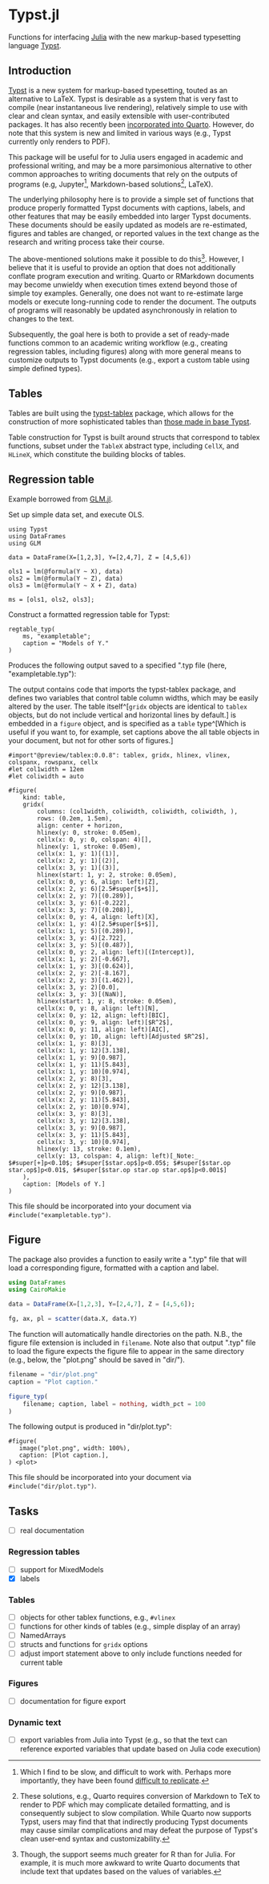 # Typst.jl
Functions for interfacing [Julia](https://julialang.org) with the new markup-based typesetting language [Typst](https://typst.app/docs).

## Introduction

[Typst](https://typst.app/docs) is a new system for markup-based typesetting, touted as an alternative to LaTeX. Typst is desirable as a system that is very fast to compile (near instantaneous live rendering), relatively simple to use with clear and clean syntax, and easily extensible with user-contributed packages. It has also recently been [incorporated into Quarto](https://quarto.org/docs/output-formats/typst.html). However, do note that this system is new and limited in various ways (e.g., Typst currently only renders to PDF).

This package will be useful for to Julia users engaged in academic and professional writing, and may be a more parsimonious alternative to other common approaches to writing documents that rely on the outputs of programs (e.g, Jupyter[^rdme-1], Markdown-based solutions[^rdme-2], LaTeX).

[^rdme-1]: Which I find to be slow, and difficult to work with. Perhaps more importantly, they have been found [difficult to replicate](https://arxiv.org/abs/2209.04308).

[^rdme-2]: These solutions, e.g., Quarto requires conversion of Markdown to TeX to render to PDF which may complicate detailed formatting, and is consequently subject to slow compilation. While Quarto now supports Typst, users may find that that indirectly producing Typst documents may cause similar complications and may defeat the purpose of Typst's clean user-end syntax and customizability.

The underlying philosophy here is to provide a simple set of functions that produce properly formatted Typst documents with captions, labels, and other features that may be easily embedded into larger Typst documents. These documents should be easily updated as models are re-estimated, figures and tables are changed, or reported values in the text change as the research and writing process take their course.

The above-mentioned solutions make it possible to do this[^rdme-3]. However, I believe that it is useful to provide an option that does not additionally conflate program execution and writing. Quarto or RMarkdown documents may become unwieldy when execution times extend beyond those of simple toy examples. Generally, one does not want to re-estimate large models or execute long-running code to render the document. The outputs of programs will reasonably be updated asynchronously in relation to changes to the text.

Subsequently, the goal here is both to provide a set of ready-made functions common to an academic writing workflow (e.g., creating regression tables, including figures) along with more general means to customize outputs to Typst documents (e.g., export a custom table using simple defined types).

[^rdme-3]: Though, the support seems much greater for R than for Julia. For example, it is much more awkward to write Quarto documents that include text that updates based on the values of variables.

## Tables

Tables are built using the [typst-tablex](https://github.com/PgBiel/typst-tablex) package, which allows for the construction of more sophisticated tables than [those made in base Typst](https://typst.app/docs/reference/model/table/).

Table construction for Typst is built around structs that correspond to tablex functions, subset under the `TableX` abstract type, including `CellX`, and `HLineX`, which constitute the building blocks of tables.

## Regression table

Example borrowed from [GLM.jl](https://juliastats.org/GLM.jl/stable/examples/).

Set up simple data set, and execute OLS.

```{julia}
using Typst
using DataFrames
using GLM

data = DataFrame(X=[1,2,3], Y=[2,4,7], Z = [4,5,6])

ols1 = lm(@formula(Y ~ X), data)
ols2 = lm(@formula(Y ~ Z), data)
ols3 = lm(@formula(Y ~ X + Z), data)

ms = [ols1, ols2, ols3];
```

Construct a formatted regression table for Typst:

```{julia}
regtable_typ(
    ms, "exampletable";
    caption = "Models of Y."
)
```

Produces the following output saved to a specified ".typ file (here, "exampletable.typ"):

The output contains code that imports the typst-tablex package, and defines two variables that control table column widths, which may be easily altered by the user. The table itself^[`gridx` objects are identical to `tablex` objects, but do not include vertical and horizontal lines by default.] is embedded in a `figure` object, and is specified as a `table` type^[Which is useful if you want to, for example, set captions above the all table objects in your document, but not for other sorts of figures.]

```{typst}
#import"@preview/tablex:0.0.8": tablex, gridx, hlinex, vlinex, colspanx, rowspanx, cellx
#let col1width = 12em
#let coliwidth = auto

#figure( 
    kind: table, 
    gridx( 
        columns: (col1width, coliwidth, coliwidth, coliwidth, ), 
        rows: (0.2em, 1.5em), 
        align: center + horizon, 
        hlinex(y: 0, stroke: 0.05em), 
        cellx(x: 0, y: 0, colspan: 4)[], 
        hlinex(y: 1, stroke: 0.05em), 
        cellx(x: 1, y: 1)[(1)], 
        cellx(x: 2, y: 1)[(2)], 
        cellx(x: 3, y: 1)[(3)], 
        hlinex(start: 1, y: 2, stroke: 0.05em), 
        cellx(x: 0, y: 6, align: left)[Z], 
        cellx(x: 2, y: 6)[2.5#super[$+$]], 
        cellx(x: 2, y: 7)[(0.289)], 
        cellx(x: 3, y: 6)[-0.222], 
        cellx(x: 3, y: 7)[(0.208)], 
        cellx(x: 0, y: 4, align: left)[X], 
        cellx(x: 1, y: 4)[2.5#super[$+$]], 
        cellx(x: 1, y: 5)[(0.289)], 
        cellx(x: 3, y: 4)[2.722], 
        cellx(x: 3, y: 5)[(0.487)], 
        cellx(x: 0, y: 2, align: left)[(Intercept)], 
        cellx(x: 1, y: 2)[-0.667], 
        cellx(x: 1, y: 3)[(0.624)], 
        cellx(x: 2, y: 2)[-8.167], 
        cellx(x: 2, y: 3)[(1.462)], 
        cellx(x: 3, y: 2)[0.0], 
        cellx(x: 3, y: 3)[(NaN)], 
        hlinex(start: 1, y: 8, stroke: 0.05em), 
        cellx(x: 0, y: 8, align: left)[N], 
        cellx(x: 0, y: 12, align: left)[BIC], 
        cellx(x: 0, y: 9, align: left)[$R^2$], 
        cellx(x: 0, y: 11, align: left)[AIC], 
        cellx(x: 0, y: 10, align: left)[Adjusted $R^2$], 
        cellx(x: 1, y: 8)[3], 
        cellx(x: 1, y: 12)[3.138], 
        cellx(x: 1, y: 9)[0.987], 
        cellx(x: 1, y: 11)[5.843], 
        cellx(x: 1, y: 10)[0.974], 
        cellx(x: 2, y: 8)[3], 
        cellx(x: 2, y: 12)[3.138], 
        cellx(x: 2, y: 9)[0.987], 
        cellx(x: 2, y: 11)[5.843], 
        cellx(x: 2, y: 10)[0.974], 
        cellx(x: 3, y: 8)[3], 
        cellx(x: 3, y: 12)[3.138], 
        cellx(x: 3, y: 9)[0.987], 
        cellx(x: 3, y: 11)[5.843], 
        cellx(x: 3, y: 10)[0.974], 
        hlinex(y: 13, stroke: 0.1em), 
        cellx(y: 13, colspan: 4, align: left)[_Note:_ $#super[+]p<0.10$; $#super[$star.op$]p<0.05$; $#super[$star.op star.op$]p<0.01$, $#super[$star.op star.op star.op$]p<0.001$] 
    ), 
    caption: [Models of Y.]
)
```

This file should be incorporated into your document via `#include("exampletable.typ")`.

## Figure

The package also provides a function to easily write a ".typ" file that will load a corresponding figure, formatted with a caption and label.

```julia
using DataFrames
using CairoMakie

data = DataFrame(X=[1,2,3], Y=[2,4,7], Z = [4,5,6]);

fg, ax, pl = scatter(data.X, data.Y)
```

The function will automatically handle directories on the path. N.B., the figure file extension is included in `filename`. Note also that output ".typ" file to load the figure expects the figure file to appear in the same directory (e.g., below, the "plot.png" should be saved in "dir/").

```julia
filename = "dir/plot.png"
caption = "Plot caption."

figure_typ(
    filename; caption, label = nothing, width_pct = 100
)
```

The following output is produced in "dir/plot.typ":

```typst
#figure(
   image("plot.png", width: 100%),
   caption: [Plot caption.],
) <plot>
```

This file should be incorporated into your document via `#include("dir/plot.typ")`.

## Tasks

- [ ] real documentation

### Regression tables

- [ ] support for MixedModels
- [X] labels

### Tables

- [ ] objects for other tablex functions, e.g., `#vlinex`
- [ ] functions for other kinds of tables (e.g., simple display of an array)
- [ ] NamedArrays
- [ ] structs and functions for `gridx` options
- [ ] adjust import statement above to only include functions needed for current table

### Figures

- [ ] documentation for figure export

### Dynamic text

- [ ] export variables from Julia into Typst (e.g., so that the text can reference exported variables that update based on Julia code execution)
